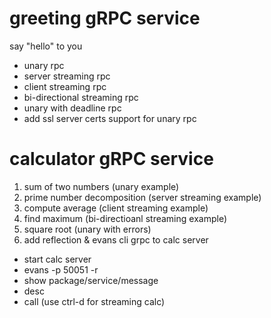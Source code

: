 # greeting gRPC service
say "hello" to you
- unary rpc
- server streaming rpc
- client streaming rpc
- bi-directional streaming rpc
- unary with deadline rpc
- add ssl server certs support for unary rpc

# calculator gRPC service
1. sum of two numbers (unary example)
2. prime number decomposition (server streaming example)
3. compute average (client streaming example)
4. find maximum (bi-directioanl streaming example)
5. square root (unary with errors)
6. add reflection & evans cli grpc to calc server
- start calc server
- evans -p 50051 -r
- show package/service/message
- desc <any-message>
- call <any-rpc> (use ctrl-d for streaming calc)